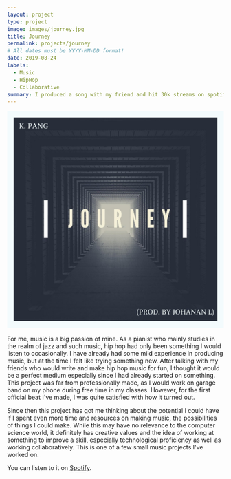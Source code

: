 ```yaml
---
layout: project
type: project
image: images/journey.jpg
title: Journey
permalink: projects/journey
# All dates must be YYYY-MM-DD format!
date: 2019-08-24
labels:
  - Music
  - HipHop
  - Collaborative
summary: I produced a song with my friend and hit 30k streams on spotify alone
---
```


<div class="ui small rounded images">
  <img class="ui image" src="../images/journey.jpg">
</div>

For me, music is a big passion of mine. As a pianist who mainly studies in the realm of jazz and such music, hip hop had only been something I would listen to occasionally. I have already had some mild experience in producing music, but at the time I felt like trying something new. After talking with my friends who would write and make hip hop music for fun, I thought it would be a perfect medium especially since I had already started on something. This project was far from professionally made, as I would work on garage band on my phone during free time in my classes. However, for the first official beat I've made, I was quite satisfied with how it turned out.

Since then this project has got me thinking about the potential I could have if I spent even more time and resources on making music, the possibilities of things I could make. While this may have no relevance to the computer science world, it definitely has creative values and the idea of working at something to improve a skill, especially technological proficiency as well as working collaboratively. This is one of a few small music projects I've worked on.


You can listen to it on [Spotify](https://open.spotify.com/track/32gvsOJiOYsdZqxXvyvpSG?si=ce106f84d8a14562).



